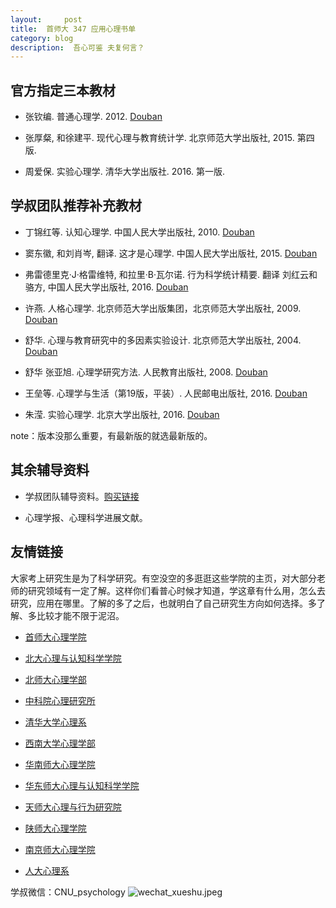 ```yaml
---
layout:     post
title:  首师大 347 应用心理书单
category: blog
description:  吾心可鉴 夫复何言？
---
```


## 官方指定三本教材

- 张钦编. 普通心理学. 2012. [Douban](https://book.douban.com/subject/10617535/)

- 张厚粲, 和徐建平. 现代心理与教育统计学. 北京师范大学出版社, 2015. 第四版.

- 周爱保. 实验心理学. 清华大学出版社. 2016. 第一版.


## 学叔团队推荐补充教材

- 丁锦红等. 认知心理学. 中国人民大学出版社, 2010. [Douban](https://book.douban.com/subject/4898427/)

- 窦东徽, 和刘肖岑, 翻译. 这才是心理学. 中国人民大学出版社, 2015. [Douban](https://book.douban.com/subject/26686251/)

- 弗雷德里克·J·格雷维特, 和拉里·B·瓦尔诺. 行为科学统计精要. 翻译 刘红云和骆方, 中国人民大学出版社, 2016. [Douban](https://book.douban.com/subject/26842322/)

- 许燕. 人格心理学. 北京师范大学出版集团，北京师范大学出版社, 2009. [Douban](https://book.douban.com/subject/3814685/)

- 舒华. 心理与教育研究中的多因素实验设计. 北京师范大学出版社, 2004. [Douban](https://book.douban.com/subject/1195181/)

- 舒华 张亚旭. 心理学研究方法. 人民教育出版社, 2008. [Douban](https://book.douban.com/subject/3270929/)

- 王垒等. 心理学与生活（第19版，平装）. 人民邮电出版社, 2016. [Douban](https://book.douban.com/subject/26701753/)

- 朱滢. 实验心理学. 北京大学出版社, 2016. [Douban](https://book.douban.com/subject/27177971/)

note：版本没那么重要，有最新版的就选最新版的。

## 其余辅导资料

- 学叔团队辅导资料。[购买链接](https://shop342556748.taobao.com/?spm=a313o.201708ban.sellercard.12.64f0197aZ7oEHs)

- 心理学报、心理科学进展文献。


## 友情链接

大家考上研究生是为了科学研究。有空没空的多逛逛这些学院的主页，对大部分老师的研究领域有一定了解。这样你们看普心时候才知道，学这章有什么用，怎么去研究，应用在哪里。了解的多了之后，也就明白了自己研究生方向如何选择。多了解、多比较才能不限于泥沼。

- [首师大心理学院](http://xlxy.cnu.edu.cn)

- [北大心理与认知科学学院](http://www.psy.pku.edu.cn/index.htm)

- [北师大心理学部](http://psych.bnu.edu.cn)

- [中科院心理研究所](http://www.psych.ac.cn)

- [清华大学心理系](http://www.tsinghua.edu.cn/publish/psy/)

- [西南大学心理学部](http://psy.swu.edu.cn)

- [华南师大心理学院](http://psy.scnu.edu.cn)

- [华东师大心理与认知科学学院](http://psy.ecnu.edu.cn)

- [天师大心理与行为研究院](http://psy.tjnu.edu.cn)

- [陕师大心理学院](http://psych.snnu.edu.cn)

- [南京师大心理学院](http://xlxy.njnu.edu.cn/index.html)

- [人大心理系](http://psy.ruc.edu.cn)


学叔微信：CNU_psychology
![wechat_xueshu.jpeg](https://image.cnu347.com/WechatQRCode-240629.jpg)

